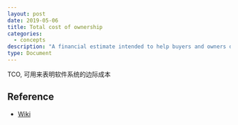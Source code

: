 ```yaml
---
layout: post
date: 2019-05-06
title: Total cost of ownership
categories:
  - concepts
description: "A financial estimate intended to help buyers and owners determine the direct and indirect costs of a product or system"
type: Document
---
```


TCO, 可用来表明软件系统的边际成本

## Reference
* [Wiki](https://en.wikipedia.org/wiki/Total_cost_of_ownership)

